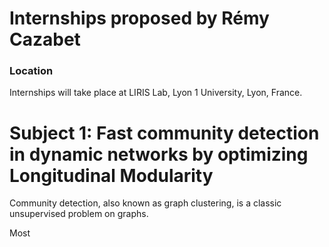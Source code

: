 # Internships proposed by Rémy Cazabet 
### Location
Internships will take place at LIRIS Lab, Lyon 1 University, Lyon, France.

# Subject 1: Fast community detection in dynamic networks by optimizing Longitudinal Modularity
Community detection, also known as graph clustering, is a classic unsupervised problem on graphs.

Most 
